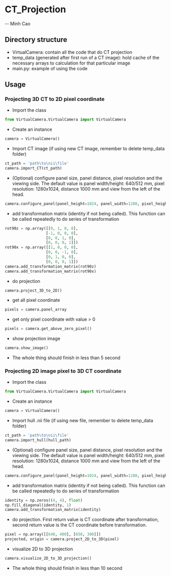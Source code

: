 # CT_Projection
-- Minh Cao

## Directory structure
- VirtualCamera: contain all the code that do CT projection
- temp_data (generated after first run of a CT image): hold cache of the necessary arrays to calculation for that particular image
- main.py: example of using the code

## Usage
### Projecting 3D CT to 2D pixel coordinate
- Import the class
```python
from VirtualCamera.VirtualCamera import VirtualCamera
```
- Create an instance
```python
camera = VirtualCamera()
```
- Import CT image (if using new CT image, remember to delete temp_data folder)
```python
ct_path = 'path\to\nii\file'
camera.import_CT(ct_path)
```
- (Optional) configure panel size, panel distance, pixel resolution and the viewing side. The default value is panel width/height: 640/512 mm, pixel resolution: 1280x1024, distance 1000 mm and view from the left of the head.
```python
camera.configure_panel(panel_height=1024, panel_width=1280, pixel_height=1024, pixel_width=1280, distance=1000, source_side='r'):
```
- add transformation matrix (identity if not being called). This function can be called repeatedly to do series of transformation
```python
rot90z = np.array([[0, 1, 0, 0],
                  [-1, 0, 0, 0],
                  [0, 0, 1, 0],
                  [0, 0, 0, 1]])
rot90x = np.array([[1, 0, 0, 0],
                  [0, 0, -1, 0],
                  [0, 1, 0, 0],
                  [0, 0, 0, 1]])
camera.add_transformation_matrix(rot90z)
camera.add_transformation_matrix(rot90x)
```
- do projection
```python
camera.project_3D_to_2D()
```
- get all pixel coordinate
```python
pixels = camera.panel_array
```
- get only pixel coordinate with value > 0
```python
pixels = camera.get_above_zero_pixel()
```
- show projection image
```python
camera.show_image()
```
- The whole thing should finish in less than 5 second

### Projecting 2D image pixel to 3D CT coordinate
- Import the class
```python
from VirtualCamera.VirtualCamera import VirtualCamera
```
- Create an instance
```python
camera = VirtualCamera()
```
- Import hull .nii file (if using new file, remember to delete temp_data folder)
```python
ct_path = 'path\to\nii\file'
camera.import_hull(hull_path)
```
- (Optional) configure panel size, panel distance, pixel resolution and the viewing side. The default value is panel width/height: 640/512 mm, pixel resolution: 1280x1024, distance 1000 mm and view from the left of the head.
```python
camera.configure_panel(panel_height=1024, panel_width=1280, pixel_height=1024, pixel_width=1280, distance=1000, source_side='r'):
```
- add transformation matrix (identity if not being called). This function can be called repeatedly to do series of transformation
```python
identity = np.zeros((4, 4), float)
np.fill_diagonal(identity, 1)
camera.add_transformation_matrix(identity)
```
- do projection. First return value is CT coordinate after transformation, second return value is the CT coordinate before transformation.
```python
pixel = np.array([[640, 400], [650, 300]])
projected, origin = camera.project_2D_to_3D(pixel)
```
- visualize 2D to 3D projection
```python
camera.visualize_2D_to_3D_projection()
```
- The whole thing should finish in less than 10 second
